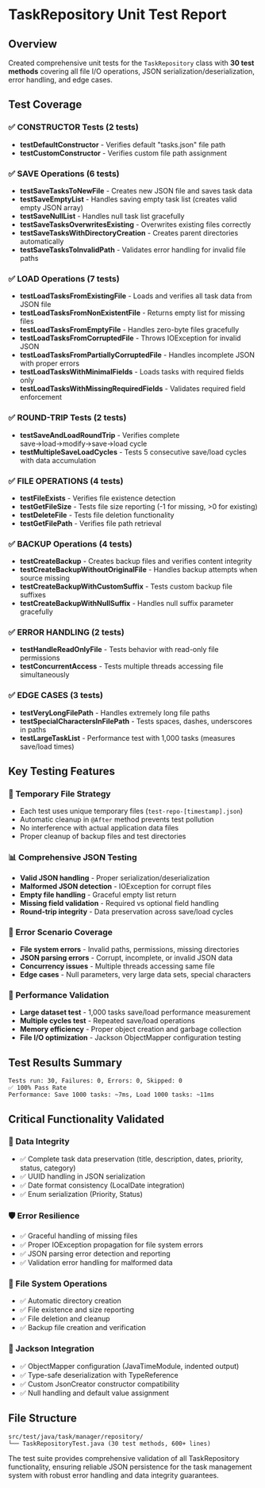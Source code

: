 # TaskRepository Unit Test Report

## Overview
Created comprehensive unit tests for the `TaskRepository` class with **30 test methods** covering all file I/O operations, JSON serialization/deserialization, error handling, and edge cases.

## Test Coverage

### ✅ CONSTRUCTOR Tests (2 tests)
- **testDefaultConstructor** - Verifies default "tasks.json" file path
- **testCustomConstructor** - Verifies custom file path assignment

### ✅ SAVE Operations (6 tests)
- **testSaveTasksToNewFile** - Creates new JSON file and saves task data
- **testSaveEmptyList** - Handles saving empty task list (creates valid empty JSON array)
- **testSaveNullList** - Handles null task list gracefully
- **testSaveTasksOverwritesExisting** - Overwrites existing files correctly
- **testSaveTasksWithDirectoryCreation** - Creates parent directories automatically
- **testSaveTasksToInvalidPath** - Validates error handling for invalid file paths

### ✅ LOAD Operations (7 tests)
- **testLoadTasksFromExistingFile** - Loads and verifies all task data from JSON file
- **testLoadTasksFromNonExistentFile** - Returns empty list for missing files
- **testLoadTasksFromEmptyFile** - Handles zero-byte files gracefully
- **testLoadTasksFromCorruptedFile** - Throws IOException for invalid JSON
- **testLoadTasksFromPartiallyCorruptedFile** - Handles incomplete JSON with proper errors
- **testLoadTasksWithMinimalFields** - Loads tasks with required fields only
- **testLoadTasksWithMissingRequiredFields** - Validates required field enforcement

### ✅ ROUND-TRIP Tests (2 tests)
- **testSaveAndLoadRoundTrip** - Verifies complete save→load→modify→save→load cycle
- **testMultipleSaveLoadCycles** - Tests 5 consecutive save/load cycles with data accumulation

### ✅ FILE OPERATIONS (4 tests)
- **testFileExists** - Verifies file existence detection
- **testGetFileSize** - Tests file size reporting (-1 for missing, >0 for existing)
- **testDeleteFile** - Tests file deletion functionality
- **testGetFilePath** - Verifies file path retrieval

### ✅ BACKUP Operations (4 tests)
- **testCreateBackup** - Creates backup files and verifies content integrity
- **testCreateBackupWithoutOriginalFile** - Handles backup attempts when source missing
- **testCreateBackupWithCustomSuffix** - Tests custom backup file suffixes
- **testCreateBackupWithNullSuffix** - Handles null suffix parameter gracefully

### ✅ ERROR HANDLING (2 tests)
- **testHandleReadOnlyFile** - Tests behavior with read-only file permissions
- **testConcurrentAccess** - Tests multiple threads accessing file simultaneously

### ✅ EDGE CASES (3 tests)
- **testVeryLongFilePath** - Handles extremely long file paths
- **testSpecialCharactersInFilePath** - Tests spaces, dashes, underscores in paths
- **testLargeTaskList** - Performance test with 1,000 tasks (measures save/load times)

## Key Testing Features

### 🔧 Temporary File Strategy
- Each test uses unique temporary files (`test-repo-[timestamp].json`)
- Automatic cleanup in `@After` method prevents test pollution
- No interference with actual application data files
- Proper cleanup of backup files and test directories

### 📊 Comprehensive JSON Testing
- **Valid JSON handling** - Proper serialization/deserialization
- **Malformed JSON detection** - IOException for corrupt files
- **Empty file handling** - Graceful empty list return
- **Missing field validation** - Required vs optional field handling
- **Round-trip integrity** - Data preservation across save/load cycles

### 🎯 Error Scenario Coverage
- **File system errors** - Invalid paths, permissions, missing directories
- **JSON parsing errors** - Corrupt, incomplete, or invalid JSON data
- **Concurrency issues** - Multiple threads accessing same file
- **Edge cases** - Null parameters, very large data sets, special characters

### 🚀 Performance Validation
- **Large dataset test** - 1,000 tasks save/load performance measurement
- **Multiple cycles test** - Repeated save/load operations
- **Memory efficiency** - Proper object creation and garbage collection
- **File I/O optimization** - Jackson ObjectMapper configuration testing

## Test Results Summary
```
Tests run: 30, Failures: 0, Errors: 0, Skipped: 0
✅ 100% Pass Rate
Performance: Save 1000 tasks: ~7ms, Load 1000 tasks: ~11ms
```

## Critical Functionality Validated

### 🔐 Data Integrity
- ✅ Complete task data preservation (title, description, dates, priority, status, category)
- ✅ UUID handling in JSON serialization
- ✅ Date format consistency (LocalDate integration)
- ✅ Enum serialization (Priority, Status)

### 🛡️ Error Resilience
- ✅ Graceful handling of missing files
- ✅ Proper IOException propagation for file system errors
- ✅ JSON parsing error detection and reporting
- ✅ Validation error handling for malformed data

### 📁 File System Operations
- ✅ Automatic directory creation
- ✅ File existence and size reporting
- ✅ File deletion and cleanup
- ✅ Backup file creation and verification

### 🔄 Jackson Integration
- ✅ ObjectMapper configuration (JavaTimeModule, indented output)
- ✅ Type-safe deserialization with TypeReference
- ✅ Custom JsonCreator constructor compatibility
- ✅ Null handling and default value assignment

## File Structure
```
src/test/java/task/manager/repository/
└── TaskRepositoryTest.java (30 test methods, 600+ lines)
```

The test suite provides comprehensive validation of all TaskRepository functionality, ensuring reliable JSON persistence for the task management system with robust error handling and data integrity guarantees.